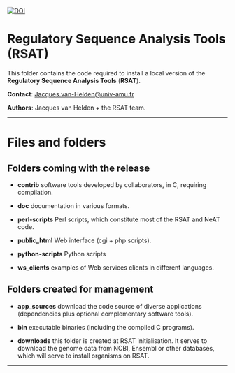 [![DOI](https://zenodo.org/badge/235363605.svg)](https://zenodo.org/badge/latestdoi/235363605)

# Regulatory Sequence Analysis Tools (RSAT)


This folder contains the code required to install a local version of
the **Regulatory Sequence Analysis Tools** (**RSAT**). 


**Contact**: <Jacques.van-Helden@univ-amu.fr>

**Authors**: Jacques van Helden + the RSAT team.


****************************************************************
# Files and folders

## Folders coming with the release

- **contrib** software tools developed by collaborators, in C,
  requiring compilation. 
  
- **doc** documentation in various formats.

- **perl-scripts** Perl scripts, which constitute most of the RSAT and
NeAT code.

- **public_html** Web interface (cgi + php scripts).

- **python-scripts** Python scripts

- **ws_clients** examples of Web services clients in different
  languages.

## Folders created for management

- **app_sources** download the code source of diverse applications
  (dependencies plus optional complementary software tools).
  
- **bin** executable binaries (including the compiled C programs).

- **downloads** this folder is created at RSAT initialisation. It
  serves to download the genome data from NCBI, Ensembl or other
  databases, which will serve to install organisms on RSAT.




****************************************************************
